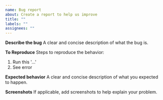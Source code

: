 ```yaml
---
name: Bug report
about: Create a report to help us improve
title: ""
labels: ""
assignees: ""
---
```


**Describe the bug**
A clear and concise description of what the bug is.

**To Reproduce**
Steps to reproduce the behavior:

1. Run this '...'
2. See error

**Expected behavior**
A clear and concise description of what you expected to happen.

**Screenshots**
If applicable, add screenshots to help explain your problem.

